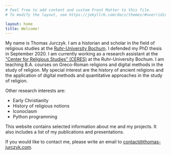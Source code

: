 ```yaml
---
# Feel free to add content and custom Front Matter to this file.
# To modify the layout, see https://jekyllrb.com/docs/themes/#overriding-theme-defaults

layout: home
title: Welcome!
---
```


My name is Thomas Jurczyk. I am a historian and scholar in the field of religious studies at the [Ruhr-University Bochum](https://www.ruhr-uni-bochum.de/en). I defended my PhD thesis in September 2020. I am currently working as a research assistant at the ["Center for Religious Studies" (CERES)](https://ceres.rub.de/en/) at the Ruhr-University Bochum. I am teaching B.A. courses on Greco-Roman religions and digital methods in the study of religion. My special interest are the history of ancient religions and the application of digital methods and quantitative approaches in the study of religion.

Other research interests are:

- Early Christianity
- History of religious notions
- Iconoclasm
- Python programming

This website contains selected information about me and my projects. It also includes a list of my publications and presentations.

If you would like to contact me, please write an email to <contact@thomas-jurczyk.com>.
